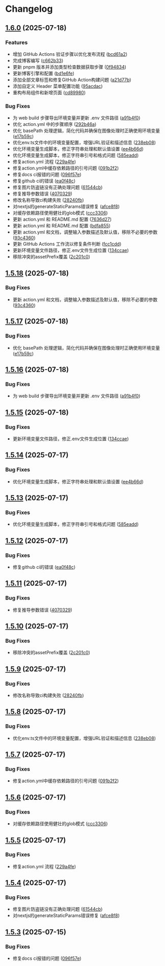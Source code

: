 # Changelog

## [1.6.0](https://github.com/bosens-China/yliu-blog-engine/compare/root-v1.5.18...root-v1.6.0) (2025-07-18)


### Features

* 增加 GitHub Actions 验证步骤以优化发布流程 ([bcd61a2](https://github.com/bosens-China/yliu-blog-engine/commit/bcd61a2ff25f67ae2f7804adc2b96bd7a490fe8b))
* 完成博客编写 ([c662b33](https://github.com/bosens-China/yliu-blog-engine/commit/c662b330ad488dda1b52cb179212faad5a48d3de))
* 更新 pnpm 版本并添加类型检查数据获取步骤 ([0f94834](https://github.com/bosens-China/yliu-blog-engine/commit/0f94834eb7e70c472c38d348ad579cabd4122c09))
* 更新博客引擎和配置 ([bd1e6fe](https://github.com/bosens-China/yliu-blog-engine/commit/bd1e6febfdd91c395cb8373ecc9c87d0e7309fc8))
* 添加全部文章标签和修复GitHub Action构建问题 ([a21d77b](https://github.com/bosens-China/yliu-blog-engine/commit/a21d77be2fc96c86b1f1a0d1569ace0b148c3f5b))
* 添加自定义 Header 菜单配置功能 ([95acdac](https://github.com/bosens-China/yliu-blog-engine/commit/95acdaca05e4eb510767aa290a19f0fb1b72dca1))
* 重构布局组件和新增页面 ([cd89980](https://github.com/bosens-China/yliu-blog-engine/commit/cd89980123c826bed856a7140787cf6dabca565d))


### Bug Fixes

* 为 web build 步骤导出环境变量并更新 .env 文件路径 ([a91b4f0](https://github.com/bosens-China/yliu-blog-engine/commit/a91b4f094c73fda346c05012b08543d0ade8988f))
* 优化 action.yml 中的步骤顺序 ([292b46a](https://github.com/bosens-China/yliu-blog-engine/commit/292b46a6aef497e0477826d167b6eafc072995b2))
* 优化 basePath 处理逻辑，简化代码并确保在图像处理时正确使用环境变量 ([e17b59c](https://github.com/bosens-China/yliu-blog-engine/commit/e17b59c3c54492e063a29c6c2c40324e76dc3922))
* 优化env.ts文件中的环境变量配置，增强URL验证和描述信息 ([238eb08](https://github.com/bosens-China/yliu-blog-engine/commit/238eb088ebb9a3d329c18f7ef02f02062e391220))
* 优化环境变量生成脚本，修正字符串处理和默认值设置 ([ee4b66d](https://github.com/bosens-China/yliu-blog-engine/commit/ee4b66d3f372c44b628b9b0b0c052d61f7c225de))
* 优化环境变量生成脚本，修正字符串引号和格式问题 ([585eadd](https://github.com/bosens-China/yliu-blog-engine/commit/585eadd996ed2d1729c3ee1516126dafa72b8d0f))
* 修复action.yml 流程 ([229a4fe](https://github.com/bosens-China/yliu-blog-engine/commit/229a4fe17c21b1c593dc12861492dcf2525388a2))
* 修复action.yml中缓存依赖路径的引号问题 ([091b2f2](https://github.com/bosens-China/yliu-blog-engine/commit/091b2f2ecc93d50884bc02533b7c75461f7b7d24))
* 修复docs ci报错的问题 ([096f57e](https://github.com/bosens-China/yliu-blog-engine/commit/096f57e872ade18fdd9519c7ceb9060a551cabd6))
* 修复github ci的错误 ([ea0f48c](https://github.com/bosens-China/yliu-blog-engine/commit/ea0f48cbb369eeeae8d3ff311a4660c62f630d6d))
* 修复图片防盗链没有正确处理问题 ([61544cb](https://github.com/bosens-China/yliu-blog-engine/commit/61544cbf777267a99da52915934c4c28443da6f8))
* 修复推导参数错误 ([4070329](https://github.com/bosens-China/yliu-blog-engine/commit/4070329d4c89c5af8c1c4550f96ed166e96fe9b8))
* 修改名称导致ci构建失败 ([28240fb](https://github.com/bosens-China/yliu-blog-engine/commit/28240fb99d7d1e94455ed4d16b2e6f3f1002b3d2))
* 对nextjs的generateStaticParams错误修复 ([afce8f8](https://github.com/bosens-China/yliu-blog-engine/commit/afce8f8a9c3de685698fa6c37ab5f9754be8a7ed))
* 对缓存依赖路径使用健壮的glob模式 ([ccc3306](https://github.com/bosens-China/yliu-blog-engine/commit/ccc330655cac5433411daee46849005e8447cae2))
* 更新 action.yml 和 README.md 配置 ([7636d27](https://github.com/bosens-China/yliu-blog-engine/commit/7636d27795583bb92ce7bd48afd6d6b2781058ef))
* 更新 action.yml 和 README.md 配置 ([bdfa855](https://github.com/bosens-China/yliu-blog-engine/commit/bdfa8558351c3b184920e7fc5cece467ed43993a))
* 更新 action.yml 和文档，调整输入参数描述及默认值，移除不必要的参数 ([93c4360](https://github.com/bosens-China/yliu-blog-engine/commit/93c4360adf93b42bc146c690a8c73de07e05912d))
* 更新 GitHub Actions 工作流以修复条件判断 ([fcc1cdd](https://github.com/bosens-China/yliu-blog-engine/commit/fcc1cdd194debe608b62d9fdbf2c22a0e53ca3de))
* 更新环境变量文件路径，修正.env文件生成位置 ([134ccae](https://github.com/bosens-China/yliu-blog-engine/commit/134ccaebc39957db8647bfcadae65520c88a828c))
* 移除冲突的assetPrefix覆盖 ([2c201c0](https://github.com/bosens-China/yliu-blog-engine/commit/2c201c0c484af81c4dc8dad12bfb3ee0e17b85e4))

## [1.5.18](https://github.com/bosens-China/yliu-blog-engine/compare/v1.5.17...v1.5.18) (2025-07-18)


### Bug Fixes

* 更新 action.yml 和文档，调整输入参数描述及默认值，移除不必要的参数 ([93c4360](https://github.com/bosens-China/yliu-blog-engine/commit/93c4360adf93b42bc146c690a8c73de07e05912d))

## [1.5.17](https://github.com/bosens-China/yliu-blog-engine/compare/v1.5.16...v1.5.17) (2025-07-18)


### Bug Fixes

* 优化 basePath 处理逻辑，简化代码并确保在图像处理时正确使用环境变量 ([e17b59c](https://github.com/bosens-China/yliu-blog-engine/commit/e17b59c3c54492e063a29c6c2c40324e76dc3922))

## [1.5.16](https://github.com/bosens-China/yliu-blog-engine/compare/v1.5.15...v1.5.16) (2025-07-18)


### Bug Fixes

* 为 web build 步骤导出环境变量并更新 .env 文件路径 ([a91b4f0](https://github.com/bosens-China/yliu-blog-engine/commit/a91b4f094c73fda346c05012b08543d0ade8988f))

## [1.5.15](https://github.com/bosens-China/yliu-blog-engine/compare/v1.5.14...v1.5.15) (2025-07-18)


### Bug Fixes

* 更新环境变量文件路径，修正.env文件生成位置 ([134ccae](https://github.com/bosens-China/yliu-blog-engine/commit/134ccaebc39957db8647bfcadae65520c88a828c))

## [1.5.14](https://github.com/bosens-China/yliu-blog-engine/compare/v1.5.13...v1.5.14) (2025-07-17)


### Bug Fixes

* 优化环境变量生成脚本，修正字符串处理和默认值设置 ([ee4b66d](https://github.com/bosens-China/yliu-blog-engine/commit/ee4b66d3f372c44b628b9b0b0c052d61f7c225de))

## [1.5.13](https://github.com/bosens-China/yliu-blog-engine/compare/v1.5.12...v1.5.13) (2025-07-17)


### Bug Fixes

* 优化环境变量生成脚本，修正字符串引号和格式问题 ([585eadd](https://github.com/bosens-China/yliu-blog-engine/commit/585eadd996ed2d1729c3ee1516126dafa72b8d0f))

## [1.5.12](https://github.com/bosens-China/yliu-blog-engine/compare/v1.5.11...v1.5.12) (2025-07-17)


### Bug Fixes

* 修复github ci的错误 ([ea0f48c](https://github.com/bosens-China/yliu-blog-engine/commit/ea0f48cbb369eeeae8d3ff311a4660c62f630d6d))

## [1.5.11](https://github.com/bosens-China/yliu-blog-engine/compare/v1.5.10...v1.5.11) (2025-07-17)


### Bug Fixes

* 修复推导参数错误 ([4070329](https://github.com/bosens-China/yliu-blog-engine/commit/4070329d4c89c5af8c1c4550f96ed166e96fe9b8))

## [1.5.10](https://github.com/bosens-China/yliu-blog-engine/compare/v1.5.9...v1.5.10) (2025-07-17)


### Bug Fixes

* 移除冲突的assetPrefix覆盖 ([2c201c0](https://github.com/bosens-China/yliu-blog-engine/commit/2c201c0c484af81c4dc8dad12bfb3ee0e17b85e4))

## [1.5.9](https://github.com/bosens-China/yliu-blog-engine/compare/v1.5.8...v1.5.9) (2025-07-17)


### Bug Fixes

* 修改名称导致ci构建失败 ([28240fb](https://github.com/bosens-China/yliu-blog-engine/commit/28240fb99d7d1e94455ed4d16b2e6f3f1002b3d2))

## [1.5.8](https://github.com/bosens-China/yliu-blog-engine/compare/v1.5.7...v1.5.8) (2025-07-17)


### Bug Fixes

* 优化env.ts文件中的环境变量配置，增强URL验证和描述信息 ([238eb08](https://github.com/bosens-China/yliu-blog-engine/commit/238eb088ebb9a3d329c18f7ef02f02062e391220))

## [1.5.7](https://github.com/bosens-China/yliu-blog-engine/compare/v1.5.6...v1.5.7) (2025-07-17)


### Bug Fixes

* 修复action.yml中缓存依赖路径的引号问题 ([091b2f2](https://github.com/bosens-China/yliu-blog-engine/commit/091b2f2ecc93d50884bc02533b7c75461f7b7d24))

## [1.5.6](https://github.com/bosens-China/yliu-blog-engine/compare/v1.5.5...v1.5.6) (2025-07-17)


### Bug Fixes

* 对缓存依赖路径使用健壮的glob模式 ([ccc3306](https://github.com/bosens-China/yliu-blog-engine/commit/ccc330655cac5433411daee46849005e8447cae2))

## [1.5.5](https://github.com/bosens-China/yliu-blog-engine/compare/v1.5.4...v1.5.5) (2025-07-17)


### Bug Fixes

* 修复action.yml 流程 ([229a4fe](https://github.com/bosens-China/yliu-blog-engine/commit/229a4fe17c21b1c593dc12861492dcf2525388a2))

## [1.5.4](https://github.com/bosens-China/yliu-blog-engine/compare/v1.5.3...v1.5.4) (2025-07-17)


### Bug Fixes

* 修复图片防盗链没有正确处理问题 ([61544cb](https://github.com/bosens-China/yliu-blog-engine/commit/61544cbf777267a99da52915934c4c28443da6f8))
* 对nextjs的generateStaticParams错误修复 ([afce8f8](https://github.com/bosens-China/yliu-blog-engine/commit/afce8f8a9c3de685698fa6c37ab5f9754be8a7ed))

## [1.5.3](https://github.com/bosens-China/yliu-blog-engine/compare/v1.5.2...v1.5.3) (2025-07-15)


### Bug Fixes

* 修复docs ci报错的问题 ([096f57e](https://github.com/bosens-China/yliu-blog-engine/commit/096f57e872ade18fdd9519c7ceb9060a551cabd6))
